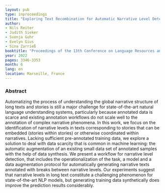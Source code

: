 ```yaml
---
layout: pub
type: inproceedings
title: "Exploring Text Recombination for Automatic Narrative Level Detection"
author:
- Nils Reiter
- Judith Sieker
- Svenja Guhr
- Evelyn Gius
- Sina Zarrieß
booktitle: "Proceedings of the 13th Conference on Language Resources and Evaluation (LREC 2022)"
year: 2022
pages: 3346-3353
month: 6
lang: en
location: Marseille, France
---
```


### Abstract

Automatizing the process of understanding the global narrative structure of long texts and stories is still a major challenge for state-of-the-art natural language understanding systems, particularly because annotated data is scarce and existing annotation workflows do not scale well to the annotation of complex narrative phenomena. In this work, we focus on the identification of narrative levels in texts corresponding to stories that can be embedded (stories within stories) or otherwise coordinated within narratives. Lacking sufficient pre-annotated training data, we explore a solution to deal with data scarcity that is common in machine learning: the automatic augmentation of an existing small data set of annotated samples with the help of data synthesis. We present a workflow for narrative level detection, that includes the operationalization of the task, a model and a data augmentation protocol for automatically generating narrative texts annotated with breaks between narrative levels. Our experiments suggest that narrative levels in long text constitute a challenging phenomenon for state-of-the-art NLP models, but generating training data synthetically does improve the prediction results considerably.